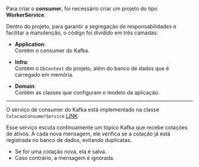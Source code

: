 Para criar o **consumer**, foi necessário criar um projeto do tipo **WorkerService**.

Dentro do projeto, para garantir a segregação de responsabilidades e facilitar a manutenção, o código foi dividido em três camadas:

- **Application**:  
  Contém o consumer do Kafka.

- **Infra**:  
  Contém o `DbContext` do projeto, além do banco de dados que é carregado em memória.

- **Domain**:  
  Contém as classes que configuram o modelo da aplicação.

---

O serviço de consumer do Kafka está implementado na classe `CotacaoConsumerService` [LINK](https://github.com/le-affes/processo_seletivo_Itau/blob/main/7/WorkerService/WorkerService/Application/Consumers/CotacaoConsumerService.cs) 

Esse serviço escuta continuamente um tópico Kafka que recebe cotações de ativos. A cada nova mensagem, ele verifica se a cotação já está registrada no banco de dados, evitando duplicatas.  

- Se for uma cotação nova, ela é salva.  
- Caso contrário, a mensagem é ignorada.
